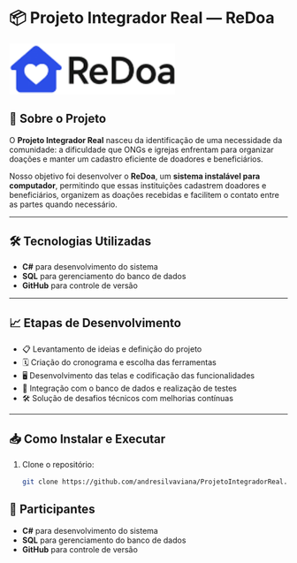 # 📦 Projeto Integrador Real — ReDoa

<img src="https://github.com/andresilvaviana/ProjetoIntegradorReal/blob/master/imagens/LogoCompleto.png? raw=true" alt="ReDoa" width="300"/>

## 📌 Sobre o Projeto

O **Projeto Integrador Real** nasceu da identificação de uma necessidade da comunidade: a dificuldade que ONGs e igrejas enfrentam para organizar doações e manter um cadastro eficiente de doadores e beneficiários.

Nosso objetivo foi desenvolver o **ReDoa**, um **sistema instalável para computador**, permitindo que essas instituições cadastrem doadores e beneficiários, organizem as doações recebidas e facilitem o contato entre as partes quando necessário.

---

## 🛠️ Tecnologias Utilizadas

- **C#** para desenvolvimento do sistema  
- **SQL** para gerenciamento do banco de dados  
- **GitHub** para controle de versão  

---

## 📈 Etapas de Desenvolvimento

- 📋 Levantamento de ideias e definição do projeto  
- 🗓️ Criação do cronograma e escolha das ferramentas  
- 🖥️ Desenvolvimento das telas e codificação das funcionalidades  
- 🔗 Integração com o banco de dados e realização de testes  
- 🛠️ Solução de desafios técnicos com melhorias contínuas  

---

## 📥 Como Instalar e Executar

1. Clone o repositório:
   ```bash
   git clone https://github.com/andresilvaviana/ProjetoIntegradorReal.git

## 🤝 Participantes 

- **C#** para desenvolvimento do sistema  
- **SQL** para gerenciamento do banco de dados  
- **GitHub** para controle de versão  
